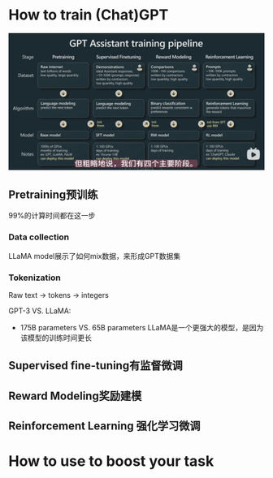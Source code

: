 # How to train (Chat)GPT 

![GPT_training_pipeline.png](../imgs/GPT_training_pipeline.png)

## Pretraining预训练
99%的计算时间都在这一步

### Data collection
LLaMA model展示了如何mix数据，来形成GPT数据集
### Tokenization
Raw text -> tokens -> integers 

GPT-3 VS. LLaMA:
- 175B parameters VS. 65B parameters
LLaMA是一个更强大的模型，是因为该模型的训练时间更长 

## Supervised fine-tuning有监督微调


## Reward Modeling奖励建模


## Reinforcement Learning 强化学习微调


# How to use to boost your task
